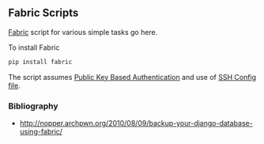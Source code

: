 ## Fabric Scripts

[Fabric](http://fabfile.org) script for various simple tasks go here.

To install Fabric

```bash 
pip install fabric
```

The script assumes [Public Key Based Authentication](https://hkn.eecs.berkeley.edu/~dhsu/ssh_public_key_howto.html) and use of [SSH Config file](http://nerderati.com/2011/03/simplify-your-life-with-an-ssh-config-file/).

### Bibliography
+ http://nopper.archpwn.org/2010/08/09/backup-your-django-database-using-fabric/
